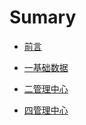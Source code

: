 # Sumary
* [前言](README.md)


* [一基础数据](1基础数据/README.md)

* [二管理中心](2管理中心/README.md)

* [四管理中心](2管理中心/README.md)

